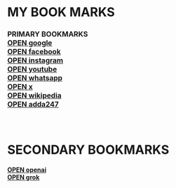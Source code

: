 <!DOCTYPE html>
<html lang="en">
<head>
    <meta charset="UTF-8">
    <meta name="viewport" content="width=device-width, initial-scale=1.0">
    <title>BOOKMARK MANAGER - CODEWITHbikram</title>
    <link rel="stylesheet" href="style.css">
</head>
<body>
    <h1>MY BOOK MARKS</h1>
    <H4 style="font-size: medium;">PRIMARY BOOKMARKS <br>
    <a target="_blank" href="https://www.google.com">OPEN google</a><br>
    <a target="_blank" href="https://www.facebook.com">OPEN facebook</a><br>
    <a target="_blank" href="https://www.instagram.com">OPEN instagram</a><br>
    <a target="_blank" href="https://www.youtube.com">OPEN youtube</a><br>
   <a target="_blank" href="https://www.whatsapp.com">OPEN whatsapp</a> <br>
    <a target="_blank" href="https://www.x.com">OPEN x</a> <br>
    <a target="_blank"href="https://www.wikipedia.com">OPEN wikipedia</a> <br> 
    <a target="_blank" href="https://www.adda247.com">OPEN adda247</a><br>
</H4> <br>

<h1> SECONDARY BOOKMARKS</h1>
<h4>
<a target="_blank"href="https://www.openai.com">OPEN openai</a><br>
<a target="_blank" href="https://www.grok.com">OPEN grok</a><br>
</h4>
</body>
</html>
